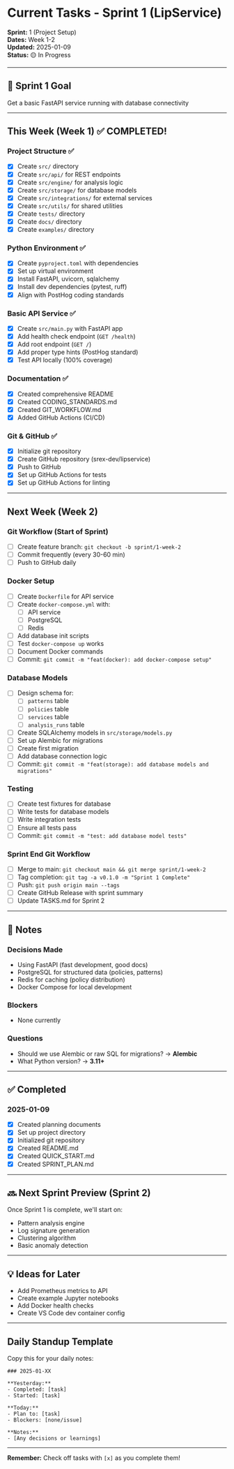 # Current Tasks - Sprint 1 (LipService)

**Sprint:** 1 (Project Setup)  
**Dates:** Week 1-2  
**Updated:** 2025-01-09  
**Status:** 🟡 In Progress

---

## 🎯 Sprint 1 Goal
Get a basic FastAPI service running with database connectivity

---

## This Week (Week 1) ✅ COMPLETED!

### Project Structure ✅
- [x] Create `src/` directory
- [x] Create `src/api/` for REST endpoints
- [x] Create `src/engine/` for analysis logic
- [x] Create `src/storage/` for database models
- [x] Create `src/integrations/` for external services
- [x] Create `src/utils/` for shared utilities
- [x] Create `tests/` directory
- [x] Create `docs/` directory
- [x] Create `examples/` directory

### Python Environment ✅
- [x] Create `pyproject.toml` with dependencies
- [x] Set up virtual environment
- [x] Install FastAPI, uvicorn, sqlalchemy
- [x] Install dev dependencies (pytest, ruff)
- [x] Align with PostHog coding standards

### Basic API Service ✅
- [x] Create `src/main.py` with FastAPI app
- [x] Add health check endpoint (`GET /health`)
- [x] Add root endpoint (`GET /`)
- [x] Add proper type hints (PostHog standard)
- [x] Test API locally (100% coverage)

### Documentation ✅
- [x] Created comprehensive README
- [x] Created CODING_STANDARDS.md
- [x] Created GIT_WORKFLOW.md
- [x] Added GitHub Actions (CI/CD)

### Git & GitHub ✅
- [x] Initialize git repository
- [x] Create GitHub repository (srex-dev/lipservice)
- [x] Push to GitHub
- [x] Set up GitHub Actions for tests
- [x] Set up GitHub Actions for linting

---

## Next Week (Week 2)

### Git Workflow (Start of Sprint)
- [ ] Create feature branch: `git checkout -b sprint/1-week-2`
- [ ] Commit frequently (every 30-60 min)
- [ ] Push to GitHub daily

### Docker Setup
- [ ] Create `Dockerfile` for API service
- [ ] Create `docker-compose.yml` with:
  - [ ] API service
  - [ ] PostgreSQL
  - [ ] Redis
- [ ] Add database init scripts
- [ ] Test `docker-compose up` works
- [ ] Document Docker commands
- [ ] Commit: `git commit -m "feat(docker): add docker-compose setup"`

### Database Models
- [ ] Design schema for:
  - [ ] `patterns` table
  - [ ] `policies` table
  - [ ] `services` table
  - [ ] `analysis_runs` table
- [ ] Create SQLAlchemy models in `src/storage/models.py`
- [ ] Set up Alembic for migrations
- [ ] Create first migration
- [ ] Add database connection logic
- [ ] Commit: `git commit -m "feat(storage): add database models and migrations"`

### Testing
- [ ] Create test fixtures for database
- [ ] Write tests for database models
- [ ] Write integration tests
- [ ] Ensure all tests pass
- [ ] Commit: `git commit -m "test: add database model tests"`

### Sprint End Git Workflow
- [ ] Merge to main: `git checkout main && git merge sprint/1-week-2`
- [ ] Tag completion: `git tag -a v0.1.0 -m "Sprint 1 Complete"`
- [ ] Push: `git push origin main --tags`
- [ ] Create GitHub Release with sprint summary
- [ ] Update TASKS.md for Sprint 2

---

## 📝 Notes

### Decisions Made
- Using FastAPI (fast development, good docs)
- PostgreSQL for structured data (policies, patterns)
- Redis for caching (policy distribution)
- Docker Compose for local development

### Blockers
- None currently

### Questions
- Should we use Alembic or raw SQL for migrations? → **Alembic**
- What Python version? → **3.11+**

---

## ✅ Completed

### 2025-01-09
- [x] Created planning documents
- [x] Set up project directory
- [x] Initialized git repository
- [x] Created README.md
- [x] Created QUICK_START.md
- [x] Created SPRINT_PLAN.md

---

## 🔜 Next Sprint Preview (Sprint 2)

Once Sprint 1 is complete, we'll start on:
- Pattern analysis engine
- Log signature generation
- Clustering algorithm
- Basic anomaly detection

---

## 💡 Ideas for Later

- Add Prometheus metrics to API
- Create example Jupyter notebooks
- Add Docker health checks
- Create VS Code dev container config

---

## Daily Standup Template

Copy this for your daily notes:

```
### 2025-01-XX

**Yesterday:**
- Completed: [task]
- Started: [task]

**Today:**
- Plan to: [task]
- Blockers: [none/issue]

**Notes:**
- [Any decisions or learnings]
```

---

**Remember:** Check off tasks with `[x]` as you complete them!

